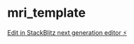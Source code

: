# mri_template

[Edit in StackBlitz next generation editor ⚡️](https://stackblitz.com/~/github.com/pkawalya/mri_template)